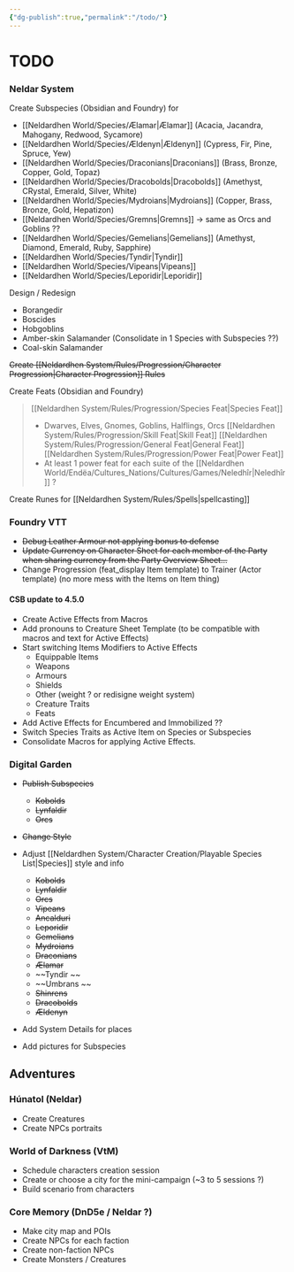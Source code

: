 ```yaml
---
{"dg-publish":true,"permalink":"/todo/"}
---
```


# TODO

### Neldar System
Create Subspecies (Obsidian and Foundry) for
- [[Neldardhen World/Species/Ælamar\|Ælamar]] (Acacia, Jacandra, Mahogany, Redwood, Sycamore)
- [[Neldardhen World/Species/Ældenyn\|Ældenyn]] (Cypress, Fir, Pine, Spruce, Yew)
- [[Neldardhen World/Species/Draconians\|Draconians]] (Brass, Bronze, Copper, Gold, Topaz)
- [[Neldardhen World/Species/Dracobolds\|Dracobolds]] (Amethyst, CRystal, Emerald, Silver, White)
- [[Neldardhen World/Species/Mydroians\|Mydroians]] (Copper, Brass, Bronze, Gold, Hepatizon)
- [[Neldardhen World/Species/Gremns\|Gremns]] -> same as Orcs and Goblins ??
- [[Neldardhen World/Species/Gemelians\|Gemelians]] (Amethyst, Diamond, Emerald, Ruby, Sapphire)
- [[Neldardhen World/Species/Tyndir\|Tyndir]]
- [[Neldardhen World/Species/Vipeans\|Vipeans]]
- [[Neldardhen World/Species/Leporidir\|Leporidir]]

Design / Redesign
- Borangedir
- Boscides
- Hobgoblins
- Amber-skin Salamander (Consolidate in 1 Species with Subspecies ??)
- Coal-skin Salamander

~~Create [[Neldardhen System/Rules/Progression/Character Progression\|Character Progression]] Rules~~ 

Create Feats (Obsidian and Foundry)
> [[Neldardhen System/Rules/Progression/Species Feat\|Species Feat]]
> - Dwarves, Elves, Gnomes, Goblins, Halflings, Orcs 
> [[Neldardhen System/Rules/Progression/Skill Feat\|Skill Feat]]
> [[Neldardhen System/Rules/Progression/General Feat\|General Feat]]
> [[Neldardhen System/Rules/Progression/Power Feat\|Power Feat]]
> - At least 1 power feat for each suite of the [[Neldardhen World/Endëa/Cultures_Nations/Cultures/Games/Neledhîr\|Neledhîr]] ?

Create Runes for [[Neldardhen System/Rules/Spells\|spellcasting]]
### Foundry VTT
- ~~Debug Leather Armour not applying bonus to defense~~
- ~~Update Currency on Character Sheet for each member of the Party when sharing currency from the Party Overview Sheet...~~
- Change Progression (feat_display Item template) to Trainer (Actor template) (no more mess with the Items on Item thing)
#### CSB update to 4.5.0
- Create Active Effects from Macros
- Add pronouns to Creature Sheet Template (to be compatible with macros and text for Active Effects)
- Start switching Items Modifiers to Active Effects
	- Equippable Items
	- Weapons
	- Armours
	- Shields
	- Other (weight ? or redisigne weight system)
	- Creature Traits
	- Feats
- Add Active Effects for Encumbered and Immobilized ??
- Switch Species Traits as Active Item on Species or Subspecies
- Consolidate Macros for applying Active Effects.

### Digital Garden
- ~~Publish Subspecies~~
	- ~~Kobolds~~
	- ~~Lynfaldir~~
	- ~~Orcs~~
	
- ~~Change Style~~
- Adjust [[Neldardhen System/Character Creation/Playable Species List\|Species]] style and info
	- ~~Kobolds~~
	- ~~Lynfaldir~~
	- ~~Orcs~~
	- ~~Vipeans~~
	- ~~Ancalduri~~
	- ~~Leporidir~~
	- ~~Gemelians~~
	- ~~Mydroians~~
	- ~~Draconians~~
	- ~~Ælamar~~
	- ~~Tyndir ~~
	- ~~Umbrans ~~
	- ~~Shinrens~~
	- ~~Dracobolds~~
	- ~~Ældenyn~~
- Add System Details for places 
- Add pictures for Subspecies
## Adventures
### Húnatol (Neldar)
- Create Creatures
- Create NPCs portraits

### World of Darkness (VtM)
- Schedule characters creation session
- Create or choose a city for the mini-campaign (~3 to 5 sessions ?)
- Build scenario from characters
### Core Memory (DnD5e / Neldar ?)
- Make city map and POIs
- Create NPCs for each faction
- Create non-faction NPCs
- Create Monsters / Creatures